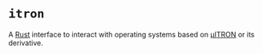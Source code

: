 # `itron`

A [Rust] interface to interact with operating systems based on [μITRON] or its derivative.

[Rust]: https://www.rust-lang.org/
[μITRON]: http://ertl.jp/ITRON/SPEC/mitron4-e.html
